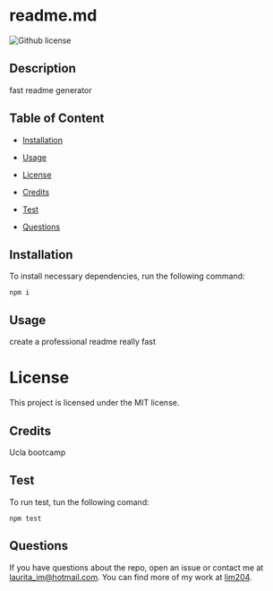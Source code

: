 # readme.md
  ![Github license](https://img.shields.io/badge/license-MIT-blue.svg)
  
## Description
  
fast readme generator


## Table of Content

  - [Installation](#installation)

  - [Usage](#usage)

  * [License](#license)


  - [Credits](#credits)

  - [Test](#test)

  - [Questions](#questions)

## Installation

To install necessary dependencies, run the following command:

```
npm i
```

## Usage

create a professional readme really fast

# License 
This project is licensed under the MIT license.

## Credits

Ucla bootcamp

## Test

To run test, tun  the following comand:

```
npm test
```

## Questions

If you have questions about the repo, open an issue or contact me at laurita_im@hotmail.com. You can find more of my work at [lim204](https://github.com/lim204/).